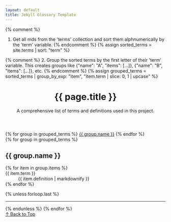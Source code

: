 ```yaml
---
layout: default
title: Jekyll Glossary Template
---
```


{% comment %}
  1. Get all mds from the 'terms' collection and sort them alphnumerically by the 'term' variable.
{% endcomment %}
{% assign sorted_terms = site.terms | sort: "term" %}

{% comment %}
  2. Group the sorted terms by the first letter of their 'term' variable.
     This creates groups like {"name": "A", "items": [...]}, {"name": "B", "items": [...]}, etc.
{% endcomment %}
{% assign grouped_terms = sorted_terms | group_by_exp: "item", "item.term | slice: 0, 1 | upcase" %}

<div class="container" id="top">
  <header>
    <h1>{{ page.title }}</h1>
    <p>A comprehensive list of terms and definitions used in this project.</p>
  </header>

  <nav class="alpha-nav">
    {% for group in grouped_terms %}
      <a href="#{{ group.name }}">{{ group.name }}</a>
    {% endfor %}
  </nav>

  <main>
    {% for group in grouped_terms %}
    <section id="{{ group.name }}" class="glossary-section">
      <h2>{{ group.name }}</h2>
      <dl>
        {% for item in group.items %}
          <dt>{{ item.term }}</dt>
          <dd>{{ item.definition | markdownify }}</dd>
        {% endfor %}
      </dl>
    </section>
    {% unless forloop.last %}<hr>{% endunless %}
    {% endfor %}
  </main>

  <footer>
    <a href="#top" class="back-to-top">↑ Back to Top</a>
  </footer>
</div>
